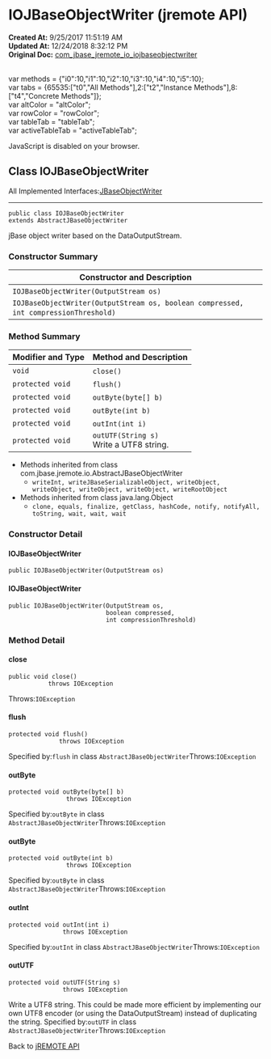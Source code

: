 # IOJBaseObjectWriter (jremote API)

**Created At:** 9/25/2017 11:51:19 AM  
**Updated At:** 12/24/2018 8:32:12 PM  
**Original Doc:** [com_jbase_jremote_io_iojbaseobjectwriter](https://docs.jbase.com/39250-io/com_jbase_jremote_io_iojbaseobjectwriter)  

<!--<br>    try {<br>        if (location.href.indexOf('is-external=true') == -1) {<br>            parent.document.title="IOJBaseObjectWriter (jremote   API)";<br>        }<br>    }<br>    catch(err) {<br>    }<br>//--><br>var methods = {"i0":10,"i1":10,"i2":10,"i3":10,"i4":10,"i5":10};<br>var tabs = {65535:["t0","All Methods"],2:["t2","Instance Methods"],8:["t4","Concrete Methods"]};<br>var altColor = "altColor";<br>var rowColor = "rowColor";<br>var tableTab = "tableTab";<br>var activeTableTab = "activeTableTab";
JavaScript is disabled on your browser.



## Class IOJBaseObjectWriter

All Implemented Interfaces:[JBaseObjectWriter](/39250-io/com_jbase_jremote_io_jbaseobjectwriter "interface in com.jbase.jremote.io")
* * *


```
public class IOJBaseObjectWriter
extends AbstractJBaseObjectWriter
```

jBase object writer based on the DataOutputStream.

### Constructor Summary


| Constructor and Description<br> |
| --- |
| `IOJBaseObjectWriter(OutputStream os)` <br> |
| `IOJBaseObjectWriter(OutputStream os, boolean compressed, int compressionThreshold)` <br> |






### Method Summary


| Modifier and Type<br> | Method and Description<br> |
| --- | --- |
| `void`<br> | `close()` <br> |
| `protected void`<br> | `flush()` <br> |
| `protected void`<br> | `outByte(byte[] b)` <br> |
| `protected void`<br> | `outByte(int b)` <br> |
| `protected void`<br> | `outInt(int i)` <br> |
| `protected void`<br> | `outUTF(String s)`<br>Write a UTF8 string.<br> |


- Methods inherited from class com.jbase.jremote.io.AbstractJBaseObjectWriter
    - `writeInt, writeJBaseSerializableObject, writeObject, writeObject, writeObject, writeObject, writeRootObject`
- Methods inherited from class java.lang.Object
    - `clone, equals, finalize, getClass, hashCode, notify, notifyAll, toString, wait, wait, wait`

### Constructor Detail

#### IOJBaseObjectWriter

```
public IOJBaseObjectWriter(OutputStream os)
```

#### 


#### IOJBaseObjectWriter

```
public IOJBaseObjectWriter(OutputStream os,
                           boolean compressed,
                           int compressionThreshold)
```



### 


### Method Detail

#### close

```
public void close()
           throws IOException
```
Throws:`IOException`
#### 


#### flush

```
protected void flush()
              throws IOException
```
Specified by:`flush` in class `AbstractJBaseObjectWriter`Throws:`IOException`
#### 


#### outByte

```
protected void outByte(byte[] b)
                throws IOException
```
Specified by:`outByte` in class `AbstractJBaseObjectWriter`Throws:`IOException`
#### 


#### outByte

```
protected void outByte(int b)
                throws IOException
```
Specified by:`outByte` in class `AbstractJBaseObjectWriter`Throws:`IOException`
#### 


#### outInt

```
protected void outInt(int i)
               throws IOException
```
Specified by:`outInt` in class `AbstractJBaseObjectWriter`Throws:`IOException`
#### 


#### outUTF

```
protected void outUTF(String s)
               throws IOException
```

Write a UTF8 string. This could be made more efficient by implementing our own UTF8 encoder (or using the DataOutputStream) instead of duplicating the string.
Specified by:`outUTF` in class `AbstractJBaseObjectWriter`Throws:`IOException`

Back to [jREMOTE API](com_jbase_jremote_package-summary)



